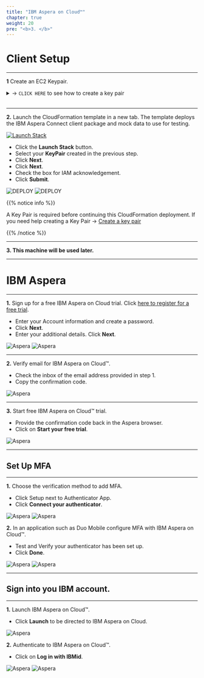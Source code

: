 ```yaml
---
title: "IBM Aspera on Cloud™"
chapter: true
weight: 20
pre: "<b>3. </b>"
---
```



# Client Setup

---
 **1** Create an EC2 Keypair.


<details>
  <summary> -> <code>CLICK HERE</code> to see how to create a key pair</summary>

**AWS Console -> EC2 -> Key Pairs -> Create key pair**

![DEPLOY](/images/aspera/kp.jpg) 
![DEPLOY](/images/aspera/kp2.jpg)

</details>
<br>
 
 ---
 
 **2.** Launch the CloudFormation template in a new tab. The template deploys the IBM Aspera Connect client package and mock data to use for testing. 

[![Launch Stack](https://cdn.rawgit.com/buildkite/cloudformation-launch-stack-button-svg/master/launch-stack.svg)](https://console.aws.amazon.com/cloudformation/home#/stacks/new?stackName=c1fss-aspera-workshop&templateURL=https://aws-workshop-c1as-cft-templates.s3.amazonaws.com/aspera_instance.yaml)

 - Click the **Launch Stack** button.
 - Select your **KeyPair** created in the previous step.
 - Click **Next**.
 - Click **Next**.
 - Check the box for IAM acknowledgement.
 - Click **Submit**.

![DEPLOY](/images/aspera/cft.jpg) 
![DEPLOY](/images/aspera/cft2.jpg)

{{% notice info %}}
<p style='text-align: left;'>
A Key Pair is required before continuing this CloudFormation deployment. If you need help creating a Key Pair -> <a href="https://docs.aws.amazon.com/AWSEC2/latest/UserGuide/ec2-key-pairs.html#having-ec2-create-your-key-pair" target="_top">Create a key pair</a>
</p>
{{% /notice %}}

---

**3. This machine will be used later.**

---

# IBM Aspera

---

**1.** Sign up for a free IBM Aspera on Cloud trial. Click [here to register for a free trial](https://www.ibm.com/account/reg/us-en/signup?formid=urx-30538).

- Enter your Account information and create a password.
- Click **Next**.
- Enter your additional details. Click **Next**.

![Aspera](/images/aspera/setup.jpg)
![Aspera](/images/aspera/setup2.jpg)

---

**2.** Verify email for IBM Aspera on Cloud™.

- Check the inbox of the email address provided in step 1.
- Copy the confirmation code.

![Aspera](/images/aspera/setup3.jpg)

---

**3.** Start free IBM Aspera on Cloud™ trial.
- Provide the confirmation code back in the Aspera browser.
- Click on **Start your free trial**.

![Aspera](/images/aspera/setup4.jpg)

---


## Set Up MFA
---

**1.** Choose the verification method to add MFA.

- Click Setup next to Authenticator App.
- Click **Connect your authenticator**.

![Aspera](/images/aspera/mfa.jpg)
![Aspera](/images/aspera/mfa2.jpg)

**2.** In an application such as Duo Mobile configure MFA with IBM Aspera on Cloud™.

- Test and Verify your authenticator has been set up.
- Click **Done**.

![Aspera](/images/aspera/mfa3.jpg)
![Aspera](/images/aspera/mfa4.jpg)

---

## Sign into you IBM account.

---

**1.** Launch IBM Aspera on Cloud™.

- Click **Launch** to be directed to IBM Aspera on Cloud.

![Aspera](/images/aspera/account.jpg)

**2.** Authenticate to IBM Aspera on Cloud™.

- Click on **Log in with IBMid**.

![Aspera](/images/aspera/aspera.jpg)
![Aspera](/images/aspera/aspera2.jpg)